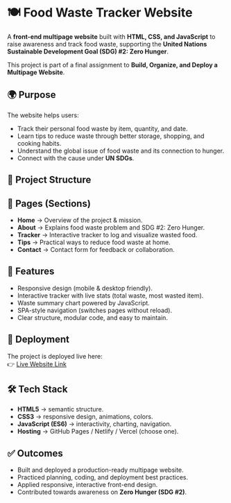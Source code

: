 # 🍽️ Food Waste Tracker Website

A **front-end multipage website** built with **HTML, CSS, and JavaScript** to raise awareness and track food waste, supporting the **United Nations Sustainable Development Goal (SDG) #2: Zero Hunger**.

This project is part of a final assignment to **Build, Organize, and Deploy a Multipage Website**.

## 🌍 Purpose
The website helps users:
- Track their personal food waste by item, quantity, and date.  
- Learn tips to reduce waste through better storage, shopping, and cooking habits.  
- Understand the global issue of food waste and its connection to hunger.  
- Connect with the cause under **UN SDGs**.

## 📂 Project Structure

## 📑 Pages (Sections)
- **Home** → Overview of the project & mission.  
- **About** → Explains food waste problem and SDG #2: Zero Hunger.  
- **Tracker** → Interactive tracker to log and visualize wasted food.  
- **Tips** → Practical ways to reduce food waste at home.  
- **Contact** → Contact form for feedback or collaboration.  

## 🎨 Features
- Responsive design (mobile & desktop friendly).  
- Interactive tracker with live stats (total waste, most wasted item).  
- Waste summary chart powered by JavaScript.  
- SPA-style navigation (switches pages without reload).  
- Clear structure, modular code, and easy to maintain.  

## 🚀 Deployment
The project is deployed live here:  
👉 [Live Website Link](PASTE_YOUR_DEPLOYMENT_URL_HERE)

## 🛠️ Tech Stack
- **HTML5** → semantic structure.  
- **CSS3** → responsive design, animations, colors.  
- **JavaScript (ES6)** → interactivity, charting, navigation.  
- **Hosting** → GitHub Pages / Netlify / Vercel (choose one).  

## ✅ Outcomes
- Built and deployed a production-ready multipage website.  
- Practiced planning, coding, and deployment best practices.  
- Applied responsive, interactive front-end design.  
- Contributed towards awareness on **Zero Hunger (SDG #2)**.  